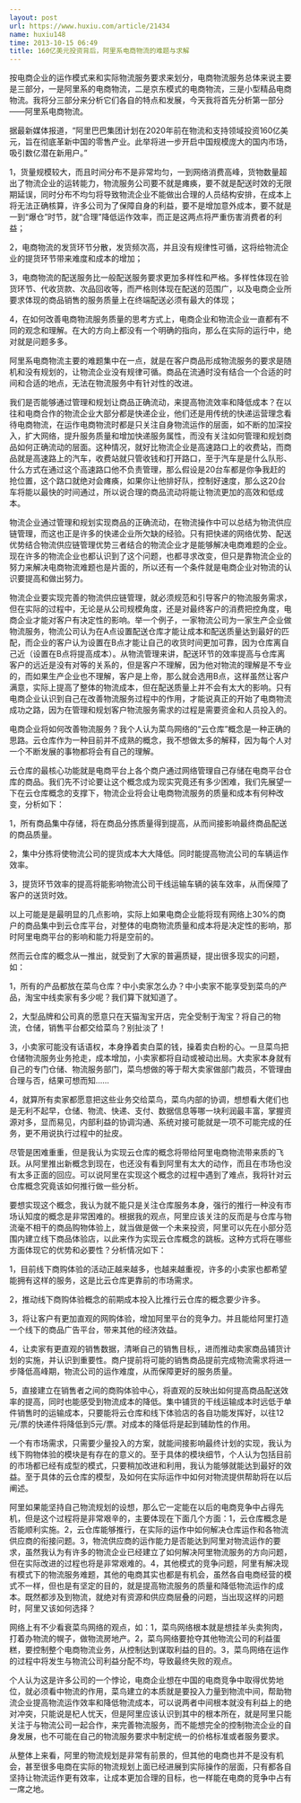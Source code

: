 ```yaml
---
layout: post
url: https://www.huxiu.com/article/21434
name: huxiu148
time: 2013-10-15 06:49
title: 160亿美元投资背后，阿里系电商物流的难题与求解
---
```

按电商企业的运作模式来和实际物流服务要求来划分，电商物流服务总体来说主要是三部分，一是阿里系的电商物流，二是京东模式的电商物流，三是小型精品电商物流。我将分三部分来分析它们各自的特点和发展，今天我将首先分析第一部分——阿里系电商物流。

据最新媒体报道，“阿里巴巴集团计划在2020年前在物流和支持领域投资160亿美元，旨在彻底革新中国的零售产业。此举将进一步开启中国规模庞大的国内市场，吸引数亿潜在新用户。”

1，货量规模较大，而且时间分布不是非常均匀，一到网络消费高峰，货物数量超出了物流企业的运转能力，物流服务公司要不就是瘫痪，要不就是配送时效的无限期延误，同时分布不均匀将导致物流企业不能做出合理的人员结构安排，在成本上将无法正确核算，许多公司为了保障自身的利益，要不是增加意外成本，要不就是一到“爆仓”时节，就“合理”降低运作效率，而正是这两点将严重伤害消费者的利益；

2，电商物流的发货环节分散，发货频次高，并且没有规律性可循，这将给物流企业的提货环节带来难度和成本的增加；

3，电商物流的配送服务比一般配送服务要求更加多样性和严格。多样性体现在验货环节、代收货款、次品回收等，而严格则体现在配送的范围广，以及电商企业所要求体现的商品销售的服务质量上在终端配送必须有最大的体现；

4，在如何改善电商物流服务质量的思考方式上，电商企业和物流企业一直都有不同的观念和理解。在大的方向上都没有一个明确的指向，那么在实际的运行中，绝对就是问题多多。

阿里系电商物流主要的难题集中在一点，就是在客户商品形成物流服务的要求是随机和没有规划的，让物流企业没有规律可循。商品在流通时没有结合一个合适的时间和合适的地点，无法在物流服务中有针对性的改进。

我们是否能够通过管理和规划让商品正确流动，来提高物流效率和降低成本？在以往和电商合作的物流企业大部分都是快递企业，他们还是用传统的快递运营理念看待电商物流，在运作电商物流时都是只关注自身物流运作的层面，如不断的加深投入，扩大网络，提升服务质量和增加快递服务属性，而没有关注如何管理和规划商品如何正确流动的层面。这种情况，就好比物流企业是高速路口上的收费站，而商品就是高速路上的汽车，收费站就只管收钱和打开路口，至于汽车是是什么队形、什么方式在通过这个高速路口他不负责管理，那么假设是20台车都是你争我赶的抢位置，这个路口就绝对会瘫痪，如果你让他排好队，控制好速度，那么这20台车将能以最快的时间通过，所以说合理的商品流动将能让物流更加的高效和低成本。

物流企业通过管理和规划实现商品的正确流动，在物流操作中可以总结为物流供应链管理，而这也正是许多的快递企业所欠缺的经验。只有把快递的网络优势、配送优势结合物流供应链管理优势三者结合的物流企业才是能够解决电商难题的企业。现在许多的物流企业也都认识到了这个问题，也都寻求改变，但只是靠物流企业的努力来解决电商物流难题也是片面的，所以还有一个条件就是电商企业对物流的认识要提高和做出努力。

物流企业要实现完善的物流供应链管理，就必须规范和引导客户的物流服务需求，但在实际的过程中，无论是从公司规模角度，还是对最终客户的消费把控角度，电商企业才能对客户有决定性的影响。举一个例子，一家物流公司为一家生产企业做物流服务，物流公司认为在A点设置配送仓库才能让成本和配送质量达到最好的匹配，而企业的客户认为设置在B点才能让自己的收货时间更加可靠，因为仓库离自己近（设置在B点将提高成本）。从物流管理来讲，配送环节的效率提高与仓库离客户的远近是没有对等的关系的，但是客户不理解，因为他对物流的理解是不专业的，而如果生产企业也不理解，客户是上帝，那么就会选用B点，这样虽然让客户满意，实际上提高了整体的物流成本，但在配送质量上并不会有太大的影响。只有电商企业认识到自己在改善物流服务过程中的作用，才能说真正的开始了电商物流成功之路，因为在管理和规划客户物流服务需求的过程是需要资金和人员投入的。

电商企业将如何改善物流服务？我个人认为菜鸟网络的“云仓库”概念是一种正确的思路。云仓库作为一种目前并不成熟的概念，我不想做太多的解释，因为每个人对一个不断发展的事物都将会有自己的理解。

云仓库的最核心功能就是电商平台上各个商户通过网络管理自己存储在电商平台仓库的商品。我们先不讨论要让这个概念成为现实究竟还有多少困难，我们先展望一下在云仓库概念的支撑下，物流企业将会让电商物流服务的质量和成本有何种改变，分析如下：

1，所有商品集中存储，将在商品分拣质量得到提高，从而间接影响最终商品配送的商品质量。

2，集中分拣将使物流公司的提货成本大大降低。同时能提高物流公司的车辆运作效率。

3，提货环节效率的提高将能影响物流公司干线运输车辆的装车效率，从而保障了客户的送货时效。

以上可能是是最明显的几点影响，实际上如果电商企业能将现有网络上30%的商户的商品集中到云仓库平台，对整体的电商物流质量和成本将是决定性的影响，那时阿里电商平台的影响和能力将是空前的。

然而云仓库的概念从一推出，就受到了大家的普遍质疑，提出很多现实的问题，如：

1，所有的产品都放在菜鸟仓库？中小卖家怎么办？中小卖家不能享受到菜鸟的产品，淘宝中线卖家有多少呢？我们算下就知道了。

2，大型品牌和公司真的愿意只在天猫淘宝开店，完全受制于淘宝？将自己的物流，仓储，销售平台都交给菜鸟？别扯淡了！

3，小卖家可能没有话语权，本身挣着卖白菜的钱，操着卖白粉的心。一旦菜鸟把仓储物流服务业务抢走，成本增加，小卖家都将自动或被动出局。大卖家本身就有自己的专门仓储、物流服务部门，菜鸟想做的等于帮大卖家做部门裁员，不管理由合理与否，结果可想而知……

4，就算所有卖家都愿意把这些业务交给菜鸟，菜鸟内部的协调，想想看大佬们也是无利不起早，仓储、物流、快递、支付、数据信息等哪一块利润最丰富，掌握资源对多，显而易见，内部利益的协调沟通、系统对接可能就是一项不可能完成的任务，更不用说执行过程中的扯皮。

尽管是困难重重，但是我认为实现云仓库的概念将带给阿里电商物流带来质的飞跃。从阿里推出新概念到现在，也还没有看到阿里有太大的动作，而且在市场也没有太多正面的回应。可以说阿里在实现这个概念的过程中遇到了难点，我将针对云仓库概念究竟该如何推行做一些分析。

要想实现这个概念，我认为就不能只是关注仓库服务本身，强行的推行一种没有市场认知度的概念是非常困难的。根据我的观点，阿里应该关注的反而是与仓库与物流毫不相干的商品购物体验上，就当做是做一个未来投资，阿里可以先在小部分范围内建立线下商品体验店，以此来作为实现云仓库概念的跳板。这种方式将在哪些方面体现它的优势和必要性？分析情况如下：

1，目前线下商购体验的活动正越来越多，也越来越重视，许多的小卖家也都希望能拥有这样的服务，这是比云仓库更靠前的市场需求。

2，推动线下商购体验概念的前期成本投入比推行云仓库的概念要少许多。

3，将让客户有更加直观的网购体验，增加阿里平台的竞争力。并且能给阿里打造一个线下的商品广告平台，带来其他的经济效益。

4，让卖家有更直观的销售数据，清晰自己的销售目标,，进而推动卖家商品铺货计划的实施，并认识到重要性。商户提前将可能的销售商品提前完成物流需求将进一步降低高峰期，物流公司的运作难度，从而保障更好的服务质量。

5，直接建立在销售者之间的商购体验中心，将直观的反映出如何提高商品配送效率的提高，同时也能感受到物流成本的降低。集中铺货的干线运输成本时远低于单件销售时的运输成本，只要能将云仓库和线下体验店的各自功能发挥好，以往12元/票的快递件将降低到5元/票。对成本的降低将是起到辅助性的作用。

一个有市场需求，只需要少量投入的方案，就能间接影响最终计划的实现，我认为线下购物体验的模块是有存在的意义的。至于具体的模块细节，个人认为包括目前的市场都已经有成型的模式，只要稍加改进和利用，我认为能够就能达到最好的效益。至于具体的云仓库的模型，及如何在实际运作中如何对物流提供帮助将在以后阐述。

阿里如果能坚持自己物流规划的设想，那么它一定能在以后的电商竞争中占得先机，但是这个过程将是非常艰辛的，主要体现在下面几个方面：1，云仓库概念是否能顺利实施。2，云仓库能够推行，在实际的运作中如何解决仓库运作和各物流供应商的衔接问题。3，物流供应商的运作能力是否能达到阿里对物流运作的要求，虽然我认为有许多的物流企业已经建立了如何解决阿里物流服务的方向问题，但在实际改进的过程也将是非常艰难的。4，其他模式的竞争问题，阿里有解决现有模式下的物流服务难题，其他的电商其实也都是有机会，虽然各自电商经营的模式不一样，但也是有坚定的目的，就是提高物流服务的质量和降低物流运作的成本。既然都涉及到物流，就绝对有资源和供应商层叠的问题，当出现这样的问题时，阿里又该如何选择？

网络上有不少看衰菜鸟网络的观点，如：1，菜鸟网络根本就是想挂羊头卖狗肉，打着办物流的幌子，做物流房地产。2，菜鸟网络要抢夺其他物流公司的利益蛋糕，要控制整个电商物流业务，从控制达到谋取利益的目的。3，菜鸟网络在运作的过程中将发生与物流公司利益分配不均，导致最终失败的观点。

个人认为这是许多公司的一个悖论，电商企业想在中国的电商竞争中取得优势地位，就必须看中物流的作用，菜鸟建立的本质就是要投入力量到物流中间，帮助物流企业提高物流运作效率和降低物流成本，可以说两者中间根本就没有利益上的绝对冲突，只能说是杞人忧天，但是阿里应该认识到其中的根本所在，就是阿里只能关注于与物流公司一起合作，来完善物流服务，而不能想完全的控制物流企业的自身发展，也不可能在自己的物流服务要求中制定统一的价格标准或者服务要求。

从整体上来看，阿里的物流规划是非常有前景的，但其他的电商也并不是没有机会，甚至很多电商在实际的物流规划上面已经进展到实际操作的层面，只有都各自坚持让物流运作更有效率，让成本更加合理的目标，也一样能在电商的竞争中占有一席之地。

